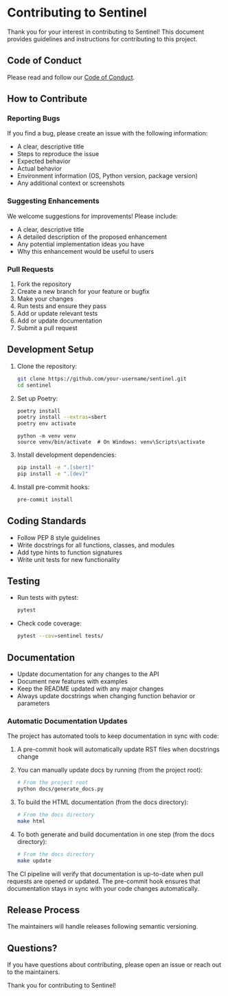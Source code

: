 # Contributing to Sentinel

Thank you for your interest in contributing to Sentinel! This document provides guidelines and instructions for contributing to this project.

## Code of Conduct

Please read and follow our [Code of Conduct](CODE_OF_CONDUCT.md).

## How to Contribute

### Reporting Bugs

If you find a bug, please create an issue with the following information:

- A clear, descriptive title
- Steps to reproduce the issue
- Expected behavior
- Actual behavior
- Environment information (OS, Python version, package version)
- Any additional context or screenshots

### Suggesting Enhancements

We welcome suggestions for improvements! Please include:

- A clear, descriptive title
- A detailed description of the proposed enhancement
- Any potential implementation ideas you have
- Why this enhancement would be useful to users

### Pull Requests

1. Fork the repository
2. Create a new branch for your feature or bugfix
3. Make your changes
4. Run tests and ensure they pass
5. Add or update relevant tests
6. Add or update documentation
7. Submit a pull request

## Development Setup

1. Clone the repository:
   ```bash
   git clone https://github.com/your-username/sentinel.git
   cd sentinel
   ```

2. Set up Poetry:
   ```bash
   poetry install
   poetry install --extras=sbert
   poetry env activate
   ```

   ```
   python -m venv venv
   source venv/bin/activate  # On Windows: venv\Scripts\activate
   ```

3. Install development dependencies:
   ```bash
   pip install -e ".[sbert]"
   pip install -e ".[dev]"
   ```

4. Install pre-commit hooks:
   ```bash
   pre-commit install
   ```

## Coding Standards

- Follow PEP 8 style guidelines
- Write docstrings for all functions, classes, and modules
- Add type hints to function signatures
- Write unit tests for new functionality

## Testing

- Run tests with pytest:
  ```bash
  pytest
  ```

- Check code coverage:
  ```bash
  pytest --cov=sentinel tests/
  ```

## Documentation

- Update documentation for any changes to the API
- Document new features with examples
- Keep the README updated with any major changes
- Always update docstrings when changing function behavior or parameters

### Automatic Documentation Updates

The project has automated tools to keep documentation in sync with code:

1. A pre-commit hook will automatically update RST files when docstrings change
2. You can manually update docs by running (from the project root):
   ```bash
   # From the project root
   python docs/generate_docs.py
   ```

3. To build the HTML documentation (from the docs directory):
   ```bash
   # From the docs directory
   make html
   ```

4. To both generate and build documentation in one step (from the docs directory):
   ```bash
   # From the docs directory
   make update
   ```

The CI pipeline will verify that documentation is up-to-date when pull requests are opened or updated. The pre-commit hook ensures that documentation stays in sync with your code changes automatically.

## Release Process

The maintainers will handle releases following semantic versioning.

## Questions?

If you have questions about contributing, please open an issue or reach out to the maintainers.

Thank you for contributing to Sentinel!
